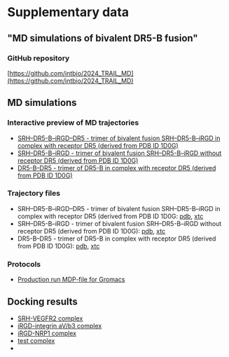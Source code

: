 # Supplementary data
## "MD simulations of bivalent DR5-B fusion"

### GitHub repository
[https://github.com/intbio/2024_TRAIL_MD](https://github.com/intbio/2024_TRAIL_MD)

## MD simulations
### Interactive preview of MD trajectories
- [SRH–DR5-B–iRGD–DR5 - trimer of bivalent fusion SRH–DR5-B–iRGD in complex with receptor DR5 (derived from PDB ID 1D0G)](trimer_peptides_DR5)
- [SRH–DR5-B–iRGD - trimer of bivalent fusion SRH–DR5-B–iRGD without receptor DR5 (derived from PDB ID 1D0G)](trimer_peptides)
- [DR5-B–DR5 - trimer of DR5-B in complex with receptor DR5 (derived from PDB ID 1D0G)](trimer_DR5)

### Trajectory files
- SRH–DR5-B–iRGD–DR5 - trimer of bivalent fusion SRH–DR5-B–iRGD in complex with receptor DR5 (derived from PDB ID 1D0G: [pdb](trj/trimer_peptides_DR5.pdb), [xtc](trj/trimer_peptides_DR5.xtc)
- SRH–DR5-B–iRGD - trimer of bivalent fusion SRH–DR5-B–iRGD without receptor DR5 (derived from PDB ID 1D0G): [pdb](trj/trimer_peptides.pdb), [xtc](trj/trimer_peptides.xtc)
- DR5-B–DR5 - trimer of DR5-B in complex with receptor DR5 (derived from PDB ID 1D0G): [pdb](trj/trimer_DR5.pdb), [xtc](trj/trimer_DR5.xtc)

### Protocols
- [Production run MDP-file for Gromacs](MD_production_protocol.mdp)

## Docking results 
- [SRH-VEGFR2 complex](docking_SRH_VEGFR2.md)
- [iRGD-integrin aV/b3 complex](docking_iRGD_aVb3.md)
- [iRGD-NRP1 complex](docking_iRGD_NRP1.md)
- [test complex](test.md)
- 
